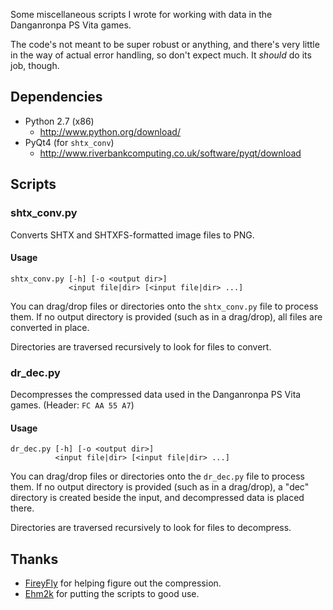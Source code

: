 ﻿Some miscellaneous scripts I wrote for working with data in the Danganronpa PS Vita games.

The code's not meant to be super robust or anything, and there's very little
in the way of actual error handling, so don't expect much.
It *should* do its job, though.

## Dependencies

* Python 2.7 (x86)
    * <http://www.python.org/download/>
* PyQt4 (for `shtx_conv`)
    * <http://www.riverbankcomputing.co.uk/software/pyqt/download>

## Scripts

### shtx_conv.py

Converts SHTX and SHTXFS-formatted image files to PNG.

#### Usage

```
shtx_conv.py [-h] [-o <output dir>]
             <input file|dir> [<input file|dir> ...]
```

You can drag/drop files or directories onto the `shtx_conv.py` file to process them.
If no output directory is provided (such as in a drag/drop), all files are
converted in place.

Directories are traversed recursively to look for files to convert.

### dr_dec.py

Decompresses the compressed data used in the Danganronpa PS Vita games.
(Header: `FC AA 55 A7`)

#### Usage

```
dr_dec.py [-h] [-o <output dir>]                 
          <input file|dir> [<input file|dir> ...]
```

You can drag/drop files or directories onto the `dr_dec.py` file to process them.
If no output directory is provided (such as in a drag/drop), a "dec" directory
is created beside the input, and decompressed data is placed there.

Directories are traversed recursively to look for files to decompress.

## Thanks

* [FireyFly](https://github.com/FireyFly) for helping figure out the compression.
* [Ehm2k](https://twitter.com/Ehm2k) for putting the scripts to good use.